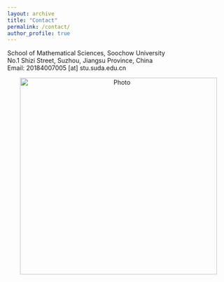 ```yaml
---
layout: archive
title: "Contact"
permalink: /contact/
author_profile: true
---
```

School of Mathematical Sciences, Soochow University<br>
No.1 Shizi Street, Suzhou, Jiangsu Province, China<br>
Email: 20184007005 [at] stu.suda.edu.cn

<p align="center">
  <img src="https://1223steven.github.io/images/suzhou_1.png?raw=true" alt="Photo" style="width: 450px;"/> 
</p>
